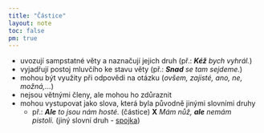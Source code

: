 ```yaml
---
title: "Částice"
layout: note
toc: false
pm: true
---
```

- uvozují sampstatné věty a naznačují jejich druh (př.: _**Kéž** bych vyhrál._)
- vyjadřují postoj mluvčího ke stavu věty (př.: _**Snad** se tam sejdeme._)
- mohou být využity při odpovědi na otázku (_ovšem, zajisté, ano, ne, možná,..._)
- nejsou větnými členy, ale mohou ho zdůraznit
- mohou vystupovat jako slova, která byla původně jinými slovními druhy
    - př.: _**Ale** to jsou nám hosté._ (částice) **X** _Mám nůž, **ale** nemám pistoli._ (jiný slovní druh - [spojka](/notes/school/czech/czech-grammar/morphology/conjunctions))